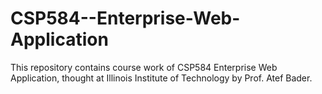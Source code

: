 # CSP584--Enterprise-Web-Application

This repository contains course work of CSP584 Enterprise Web Application, thought at Illinois Institute of Technology by Prof. Atef Bader.
